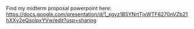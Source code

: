 Find my midterm proposal powerpoint here: https://docs.google.com/presentation/d/1_xgyz1B5YNrtTjxWTF6270nVZb21hXXy2eQsolpxYVw/edit?usp=sharing
